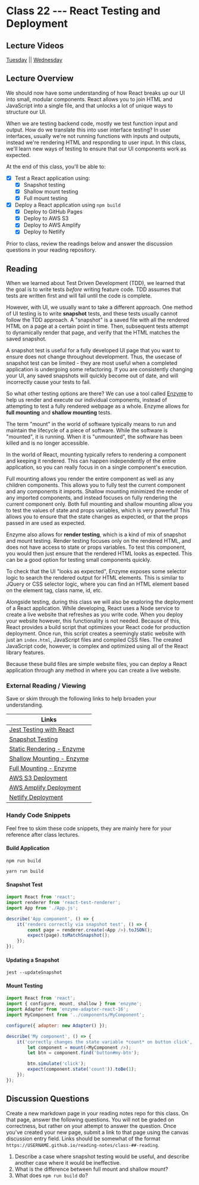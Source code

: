 # Class 22 --- React Testing and Deployment

## Lecture Videos

[Tuesday](https://www.youtube.com/watch?v=alHvQY-Ln3A) || [Wednesday]()

## Lecture Overview

We should now have some understanding of how React breaks up our UI into small, modular components. React allows you to join HTML and JavaScript into a single file, and that unlocks a lot of unique ways to structure our UI.

When we are testing backend code, mostly we test function input and output. How do we translate this into user interface testing? In user interfaces, usually we're not running functions with inputs and outputs, instead we're rendering HTML and responding to user input. In this class, we'll learn new ways of testing to ensure that our UI components work as expected. 

At the end of this class, you'll be able to:

-   [x] Test a React application using: 
    -   [x] Snapshot testing
    -   [x] Shallow mount testing
    -   [x] Full mount testing 
-   [x] Deploy a React application using `npm build`
    -   [x] Deploy to GitHub Pages
    -   [x] Deploy to AWS S3
    -   [x] Deploy to AWS Amplify 
    -   [x] Deploy to Netlify 

Prior to class, review the readings below and answer the discussion questions in your reading repository.

## Reading

When we learned about Test Driven Development (TDD), we learned that the goal is to write tests _before_ writing feature code. TDD assumes that tests are written first and will fail until the code is complete.

However, with UI, we usually want to take a different approach. One method of UI testing is to write **snapshot** tests, and these tests usually cannot follow the TDD approach. A "snapshot" is a saved file with all the rendered HTML on a page at a certain point in time. Then, subsequent tests attempt to dynamically render that page, and verify that the HTML matches the saved snapshot. 

A snapshot test is useful for a fully developed UI page that you want to ensure does not change throughout development. Thus, the usecase of snapshot test can be limited - they are most useful when a completed application is undergoing some refactoring. If you are consistently changing your UI, any saved snapshots will quickly become out of date, and will incorrectly cause your tests to fail. 

So what other testing options are there? We can use a tool called [Enzyme](https://airbnb.io/enzyme/) to help us render and execute our individual components, instead of attempting to test a fully rendered webpage as a whole. Enzyme allows for **full mounting** and **shallow mounting** tests. 

The term "mount" in the world of software typically means to run and maintain the lifecycle of a piece of software. While the software is "mounted", it is running. When it is "unmounted", the software has been killed and is no longer accessible. 

In the world of React, mounting typically refers to rendering a component and keeping it rendered. This can happen independently of the entire application, so you can really focus in on a single component's execution. 

Full mounting allows you render the entire component as well as any children components. This allows you to fully test the current component and any components it imports. Shallow mounting minimized the render of any imported components, and instead focuses on fully rendering the current component only. Both full mounting and shallow mounting allow you to test the values of state and props variables, which is very powerful! This allows you to ensure that the state changes as expected, or that the props passed in are used as expected. 

Enzyme also allows for **render testing**, which is a kind of mix of snapshot and mount testing. Render testing focuses only on the rendered HTML, and does not have access to state or props variables. To test this component, you would then just ensure that the rendered HTML looks as expected. This can be a good option for testing small components quickly. 

To check that the UI "looks as expected", Enzyme exposes some selector logic to search the rendered output for HTML elements. This is similar to JQuery or CSS selector logic, where you can find an HTML element based on the element tag, class name, id, etc. 

Alongside testing, during this class we will also be exploring the deployment of a React application. While developing, React uses a Node service to create a live website that refreshes as you write code. When you deploy your website however, this functionality is not needed. Because of this, React provides a build script that optimizes your React code for production deployment. Once run, this script creates a seemingly static website with just an `index.html`, JavaScript files and compiled CSS files. The created JavaScript code, however, is complex and optimized using all of the React library features.  

Because these build files are simple website files, you can deploy a React application through any method in where you can create a live website. 

### External Reading / Viewing

Save or skim through the following links to help broaden your understanding.

| Links                                                        |
| ------------------------------------------------------------ |
| [Jest Testing with React](https://create-react-app.dev/docs/running-tests/) |
| [Snapshot Testing](https://jestjs.io/docs/en/snapshot-testing) |
| [Static Rendering - Enzyme](https://airbnb.io/enzyme/docs/api/shallow.html) |
| [Shallow Mounting - Enzyme](https://airbnb.io/enzyme/docs/api/render.html) |
| [Full Mounting - Enzyme](https://airbnb.io/enzyme/docs/api/mount.html) |
| [AWS S3 Deployment](https://www.youtube.com/watch?v=Kay-UvVCNFs) |
| [AWS Amplify Deployment](https://www.youtube.com/watch?v=DHLZAzdT44Y) |
| [Netlify Deployment](https://www.youtube.com/watch?v=sGBdp9r2GSg) |

### Handy Code Snippets

Feel free to skim these code snippets, they are mainly here for your reference after class lectures.

#### Build Application 

```
npm run build 
```

```
yarn run build
```

#### Snapshot Test

```javascript
import React from 'react';
import renderer from 'react-test-renderer';
import App from './App.js';

describe('App component', () => {
    it('renders correctly via snapshot test', () => {
        const page = renderer.create(<App />).toJSON();
        expect(page).toMatchSnapshot();
    });
});
```

#### Updating a Snapshot

```
jest --updateSnapshot
```

#### Mount Testing

```javascript
import React from 'react';
import { configure, mount, shallow } from 'enzyme';
import Adapter from 'enzyme-adapter-react-16';
import MyComponent from '../components/MyComponent';

configure({ adapter: new Adapter() });

describe('My component', () => {
    it('correctly changes the state variable *count* on button click', () => {
        let component = mount(<MyComponent />);
        let btn = component.find('button#my-btn');

        btn.simulate('click');
        expect(component.state('count')).toBe(1);
    });
});
```

## Discussion Questions

Create a new markdown page in your reading notes repo for this class. On that page, answer the following questions. You will not be graded on correctness, but rather on your attempt to answer the question. Once you've created your new page, submit a link to that page using the canvas discussion entry field. Links should be somewhat of the format `https://USERNAME.github.io/reading-notes/class-##-reading`.

1. Describe a case where snapshot testing would be useful, and describe another case where it would be ineffective.
2. What is the difference between full mount and shallow mount? 
3. What does `npm run build` do? 
